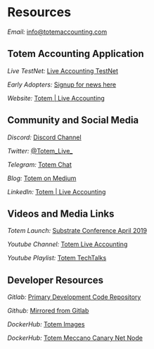# Resources

_Email:_ <a href="mailto:info@totemaccounting.com">info@totemaccounting.com</a>

## Totem Accounting Application

_Live TestNet:_ <a href="http://bit.ly/3j78rYz">Live Accounting TestNet</a>

_Early Adopters:_ <a href="http://bit.ly/36waf8f">Signup for news here</a>

_Website:_ <a href="http://bit.ly/3r4Wbuc">Totem | Live Accounting</a>

## Community and Social Media

_Discord:_ <a href="http://bit.ly/2YuG4tX">Discord Channel</a>

_Twitter:_ <a href="https://bit.ly/3pEdwd8">@Totem_Live_</a>

_Telegram:_ <a href="http://bit.ly/2MFKT0I">Totem Chat</a>

_Blog:_ <a href="http://bit.ly/3r9QEmq">Totem on Medium</a>

_LinkedIn:_ <a href="https://bit.ly/3tdBQF9">Totem | Live Accounting</a>

## Videos and Media Links

_Totem Launch:_ <a href="https://bit.ly/3rmZ8qv">Substrate Conference April 2019</a>

_Youtube Channel:_ <a href="https://bit.ly/2Yzdd7O">Totem Live Accounting</a>

_Youtube Playlist:_ <a href="http://bit.ly/3r9QEmq">Totem TechTalks</a>

## Developer Resources

_Gitlab:_ <a href="http://bit.ly/3pBn88M">Primary Development Code Repository</a>

_Github:_ <a href="http://bit.ly/3cqeR3L">Mirrored from Gitlab</a>

_DockerHub:_ <a href="http://dockr.ly/3pP05ak">Totem Images</a>

_DockerHub:_ <a href="http://dockr.ly/3ctgMEx">Totem Meccano Canary Net Node</a>